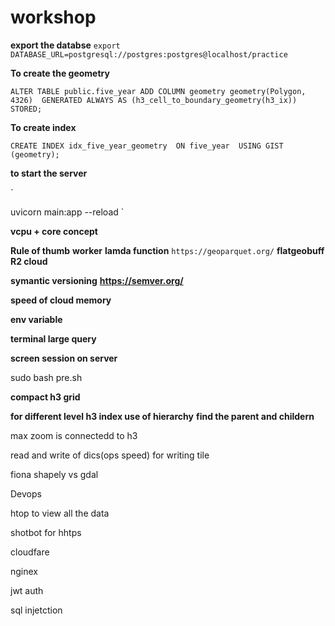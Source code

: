 # workshop

**export the databse**
`
export DATABASE_URL=postgresql://postgres:postgres@localhost/practice
`

**To create the geometry**

`
ALTER TABLE public.five_year
ADD COLUMN geometry geometry(Polygon, 4326) 
GENERATED ALWAYS AS (h3_cell_to_boundary_geometry(h3_ix)) STORED;
`


**To create index**

`
CREATE INDEX idx_five_year_geometry 
ON five_year 
USING GIST (geometry);
`

**to start the server**

`

uvicorn main:app --reload
`


**vcpu + core concept**

**Rule of thumb**
**worker**
**lamda function**
`
https://geoparquet.org/
`
**flatgeobuff**
**R2 cloud**

**symantic versioning**
**https://semver.org/**

**speed of cloud memory**


**env variable**

**terminal large query**


**screen session  on server**

sudo bash pre.sh

**compact h3 grid**

**for different level h3 index use of hierarchy**
**find the parent and childern**

max zoom is connectedd to h3

read and write of dics(ops speed) for writing tile

fiona shapely vs gdal




Devops



htop to view all the data



shotbot for hhtps

cloudfare 

nginex

jwt auth


sql injetction


